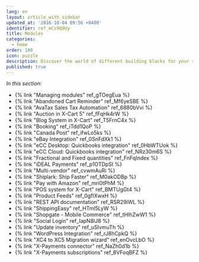```yaml
---
lang: en
layout: article_with_sidebar
updated_at: '2016-10-04 09:56 +0400'
identifier: ref_mCs9Q9Uy
title: Modules
categories:
  - home
order: 100
icon: puzzle
description: Discover the world of different building blocks for your shop
published: true
---
```



_In this section:_

*   {% link "Managing modules" ref_gTOegEua %}
*   {% link "Abandoned Cart Reminder" ref_Mf6yeSBE %}
*   {% link "AvaTax Sales Tax Automation" ref_6880bVvi %}
*   {% link "Auction in X-Cart 5" ref_fFqHk4rW %}
*   {% link "Blog System in X-Cart" ref_T5FrnC4x %}
*   {% link "Booking" ref_iTdd1QoP %}
*   {% link "Canada Post" ref_ifwLo5ks %}
*   {% link "eBay Integration" ref_0SnFdXk1 %}
*   {% link "eCC Desktop: Quickbooks integration" ref_0HbWTUok %}
*   {% link "eCC Cloud: Quickbooks integration" ref_NRz30m6S %}
*   {% link "Fractional and Fixed quantities" ref_FnFqIndex %}
*   {% link "iDEAL Payments" ref_p1OTDpSI %}
*   {% link "Multi-vendor" ref_cvwmAuRi %}
*   {% link "Shiplark: Ship Faster" ref_M0akODBp %}
*   {% link "Pay with Amazon" ref_mri0tPhM %}
*   {% link "POS system for X-Cart" ref_BMTUgGt4 %}
*   {% link "Product Feeds" ref_0gfIXwxH %}
*   {% link "REST API documentation" ref_RSR29iWL %}
*   {% link "ShippingEasy" ref_HTml5LyW %}
*   {% link "Shopgate - Mobile Commerce" ref_tHlhZwW1 %}
*   {% link "Social Login" ref_IapN8lJ8 %}
*   {% link "Update inventory" ref_uSIvmuTh %}
*   {% link "WordPress Integration" ref_rJ8hCpkQ %}
*   {% link "XC4 to XC5 Migration wizard" ref_enOvcLbO %}
*   {% link "X-Payments connector" ref_NaZh0d1b %}
*   {% link "X-Payments subscriptions" ref_8VFoqBFZ %}
